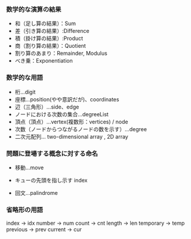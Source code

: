 ### 数学的な演算の結果

- 和（足し算の結果）：Sum
- 差（引き算の結果）:Difference
- 積（掛け算の結果）:Product
- 商（割り算の結果）：Quotient
- 割り算のあまり：Remainder, Modulus
- べき乗：Exponentiation

### 数学的な用語

- 桁...digit
- 座標...position(やや意訳だが)、coordinates
- 辺（三角形）...side、edge
- ノードにおける次数の集合...degreeList
- 頂点（頂点）...vertex(複数形：vertices) / node
- 次数（ノードからつながるノードの数を示す）...degree
- 二次元配列... two-dimensional array , 2D array

### 問題に登場する概念に対する命名

- 移動...move

- キューの先頭を指し示す index

- 回文...palindrome

### 省略形の用語

index → idx
number → num
count → cnt
length → len
temporary → temp
previous → prev
current → cur
